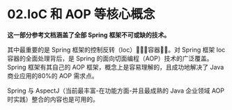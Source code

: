 # 02.IoC 和 AOP 等核心概念

**这一部分参考文档涵盖了全部 Spring 框架不可或缺的技术。**

其中最重要的是 Spring 框架的控制反转（Ioc）容器。对 Spring 框架 Ioc 容器的全面处理背后，是 Spring 的面向切面编程（AOP）技术的广泛覆盖。 Spring 框架有其自己的 AOP 框架，概念上是容易理解的，且成功地解决了 Java 商业应用的80%的 AOP 需求点。

Spring 与 AspectJ（当前最丰富-在功能方面-并且最成熟的 Java 企业领域 AOP 时实践）整合的内容也是可用的。

